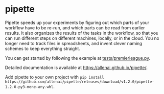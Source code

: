 pipette
=======

Pipette speeds up your experiments by figuring out which parts of your workflow have to be re-run,
and which parts can be read from earlier results. It also organizes the results of the tasks in the
workflow, so that you can run different steps on different machines, locally, or in the cloud. You
no longer need to track files in spreadsheets, and invent clever naming schemes to keep everything
straight.

You can get started by following the example at [tests/premierleague.py](tests/premierleague.py).

Detailed documentation is available at https://allenai.github.io/pipette/.

Add pipette to your own project with `pip install https://github.com/allenai/pipette/releases/download/v1.2.0/pipette-1.2.0-py3-none-any.whl`.
